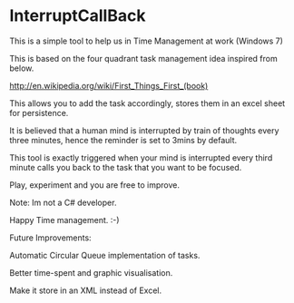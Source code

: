 InterruptCallBack
=================

This is a simple tool to help us in Time Management at work (Windows 7)

This is based on the four quadrant task management idea inspired from below.

http://en.wikipedia.org/wiki/First_Things_First_(book)

This allows you to add the task accordingly, stores them in an excel sheet for persistence.

It is believed that a human mind is interrupted by train of thoughts every three minutes, hence the reminder is set to 3mins by default.

This tool is exactly triggered when your mind is interrupted every third minute calls you back to the task that you want to be focused.

Play, experiment and you are free to improve.

Note: Im not a C# developer.

Happy Time management. :-)

Future Improvements:

Automatic Circular Queue implementation of tasks.

Better time-spent and graphic visualisation.

Make it store in an XML instead of Excel. 

